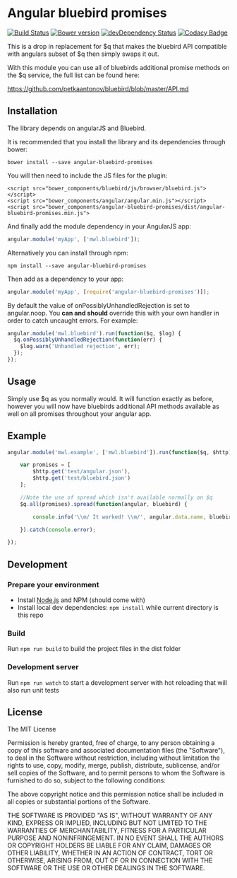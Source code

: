 # Angular bluebird promises

[![Build Status](https://travis-ci.org/mattlewis92/angular-bluebird-promises.svg?branch=master)](https://travis-ci.org/mattlewis92/angular-bluebird-promises)
[![Bower version](https://badge.fury.io/bo/angular-bluebird-promises.svg)](http://badge.fury.io/bo/angular-bluebird-promises)
[![devDependency Status](https://david-dm.org/mattlewis92/angular-bluebird-promises/dev-status.svg)](https://david-dm.org/mattlewis92/angular-bluebird-promises#info=devDependencies)
[![Codacy Badge](https://www.codacy.com/project/badge/b62fc2d7f4cb486d9a9a81945d236843)](https://www.codacy.com/app/matt-lewis-private/angular-bluebird-promises)

This is a drop in replacement for $q that makes the bluebird API compatible with angulars subset of $q then simply swaps it out.

With this module you can use all of bluebirds additional promise methods on the $q service, the full list can be found here:

https://github.com/petkaantonov/bluebird/blob/master/API.md

## Installation

The library depends on angularJS and Bluebird.

It is recommended that you install the library and its dependencies through bower:

```
bower install --save angular-bluebird-promises
```

You will then need to include the JS files for the plugin:

```
<script src="bower_components/bluebird/js/browser/bluebird.js"></script>
<script src="bower_components/angular/angular.min.js"></script>
<script src="bower_components/angular-bluebird-promises/dist/angular-bluebird-promises.min.js">
```

And finally add the module dependency in your AngularJS app:

```javascript
angular.module('myApp', ['mwl.bluebird']);
```

Alternatively you can install through npm:
```
npm install --save angular-bluebird-promises
```

Then add as a dependency to your app:

```javascript
angular.module('myApp', [require('angular-bluebird-promises')]);
```

By default the value of onPossiblyUnhandledRejection is set to angular.noop. You **can and should** override this with your own handler in order to catch uncaught errors. For example:

```javascript
angular.module('mwl.bluebird').run(function($q, $log) {
  $q.onPossiblyUnhandledRejection(function(err) {
    $log.warn('Unhandled rejection', err);
  });
});
```

## Usage

Simply use $q as you normally would. It will function exactly as before, however you will now have bluebirds additional API methods available as well on all promises throughout your angular app.

## Example

```javascript
angular.module('mwl.example', ['mwl.bluebird']).run(function($q, $http) {

    var promises = [
        $http.get('test/angular.json'),
        $http.get('test/bluebird.json')
    ];

    //Note the use of spread which isn't available normally on $q
    $q.all(promises).spread(function(angular, bluebird) {

        console.info('\\m/ It worked! \\m/', angular.data.name, bluebird.data.name);

    }).catch(console.error);

});
```

## Development

### Prepare your environment
* Install [Node.js](http://nodejs.org/) and NPM (should come with)
* Install local dev dependencies: `npm install` while current directory is this repo

### Build
Run `npm run build` to build the project files in the dist folder

### Development server
Run `npm run watch` to start a development server with hot reloading that will also run unit tests

## License

The MIT License

Permission is hereby granted, free of charge, to any person obtaining a copy
of this software and associated documentation files (the "Software"), to deal
in the Software without restriction, including without limitation the rights
to use, copy, modify, merge, publish, distribute, sublicense, and/or sell
copies of the Software, and to permit persons to whom the Software is
furnished to do so, subject to the following conditions:

The above copyright notice and this permission notice shall be included in
all copies or substantial portions of the Software.

THE SOFTWARE IS PROVIDED "AS IS", WITHOUT WARRANTY OF ANY KIND, EXPRESS OR
IMPLIED, INCLUDING BUT NOT LIMITED TO THE WARRANTIES OF MERCHANTABILITY,
FITNESS FOR A PARTICULAR PURPOSE AND NONINFRINGEMENT. IN NO EVENT SHALL THE
AUTHORS OR COPYRIGHT HOLDERS BE LIABLE FOR ANY CLAIM, DAMAGES OR OTHER
LIABILITY, WHETHER IN AN ACTION OF CONTRACT, TORT OR OTHERWISE, ARISING FROM,
OUT OF OR IN CONNECTION WITH THE SOFTWARE OR THE USE OR OTHER DEALINGS IN
THE SOFTWARE.

